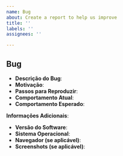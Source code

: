 ```yaml
---
name: Bug
about: Create a report to help us improve
title: ''
labels: ''
assignees: ''

---
```


## Bug

- **Descrição do Bug**:
- **Motivação**:
- **Passos para Reproduzir**:
- **Comportamento Atual**:
- **Comportamento Esperado**:

**Informações Adicionais**:
- **Versão do Software**:
- **Sistema Operacional**:
- **Navegador (se aplicável)**:
- **Screenshots (se aplicável)**:
